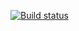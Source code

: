 [![Build status](https://ci.appveyor.com/api/projects/status/sy3fn2ta95tft4bu?svg=true)](https://ci.appveyor.com/project/thayari/ahj-1-yarn-appveyor)
